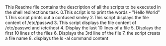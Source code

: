This Readme file contains the description of all the scripts to be executed in the shell redirections task.
	0.This script is to print the words - "Hello World"
	1.This script prints out a confused smiley
	2.This script displays the file content of /etc/passwd
	3. This script displays the file content of /etc/passwd and /etc/host
	4. Display the last 10 lines of a file
	5. Displays the first 10 lines of the files
	6. Displays the 3rd line of the file
	7. the script creats a file name
	8. displays the ls -al command content
